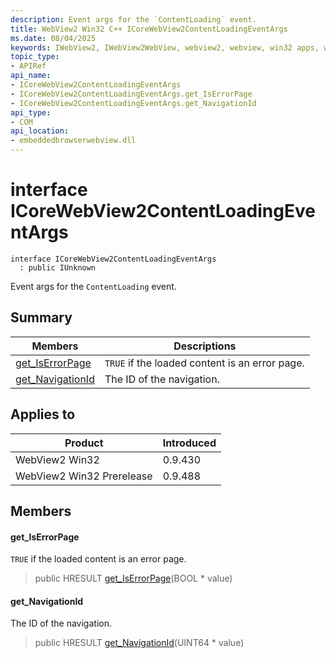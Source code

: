 ```yaml
---
description: Event args for the `ContentLoading` event.
title: WebView2 Win32 C++ ICoreWebView2ContentLoadingEventArgs
ms.date: 08/04/2025
keywords: IWebView2, IWebView2WebView, webview2, webview, win32 apps, win32, edge, ICoreWebView2, ICoreWebView2Controller, browser control, edge html, ICoreWebView2ContentLoadingEventArgs
topic_type: 
- APIRef
api_name:
- ICoreWebView2ContentLoadingEventArgs
- ICoreWebView2ContentLoadingEventArgs.get_IsErrorPage
- ICoreWebView2ContentLoadingEventArgs.get_NavigationId
api_type:
- COM
api_location:
- embeddedbrowserwebview.dll
---
```


# interface ICoreWebView2ContentLoadingEventArgs

```
interface ICoreWebView2ContentLoadingEventArgs
  : public IUnknown
```

Event args for the `ContentLoading` event.

## Summary

 Members                        | Descriptions
--------------------------------|---------------------------------------------
[get_IsErrorPage](#get_iserrorpage) | `TRUE` if the loaded content is an error page.
[get_NavigationId](#get_navigationid) | The ID of the navigation.

## Applies to

Product                         | Introduced
--------------------------------|---------------------------------------------
WebView2 Win32            |    0.9.430
WebView2 Win32 Prerelease |    0.9.488

## Members

#### get_IsErrorPage

`TRUE` if the loaded content is an error page.

> public HRESULT [get_IsErrorPage](#get_iserrorpage)(BOOL * value)

#### get_NavigationId

The ID of the navigation.

> public HRESULT [get_NavigationId](#get_navigationid)(UINT64 * value)

